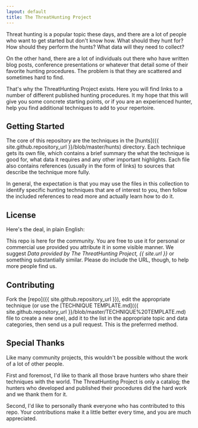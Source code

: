 ```yaml
---
layout: default
title: The ThreatHunting Project
---
```


Threat hunting is a popular topic these days, and
there are a lot of people who want to get started but don't know
how. What should they hunt for? How should they perform the hunts?
What data will they need to collect?

On the other hand, there are a lot of individuals out there who have
written blog posts, conference presentations or whatever that detail
some of their favorite hunting procedures. The problem is that they
are scattered and sometimes hard to find.

That's why the ThreatHunting Project exists. Here you will find links
to a number of different published hunting procedures. It my hope that
this will give you some concrete starting points, or if you are an
experienced hunter, help you find additional techniques to add to your
repertoire.

## Getting Started

The core of this repository are the techniques in the [hunts]({{ site.github.repository_url }}/blob/master/hunts)
directory. Each technique gets its own file, which contains a brief
summary the what the technique is good for, what data it requires and
any other important highlights. Each file also contains references
(usually in the form of links) to sources that describe the technique
more fully.

In general, the expectation is that you may use the files in this
collection to identify specific hunting techniques that are of
interest to you, then follow the included references to read more and
actually learn how to do it.

## License

Here's the deal, in plain English:

This repo is here for the community. You are free to use it for
personal or commercial use provided you attribute it in some visible
manner. We suggest _Data provided by The ThreatHunting Project,
{{ site.url }}_ or something substantially similar. Please
do include the URL, though, to help more people find us.

## Contributing

Fork the [repo]({{ site.github.repository_url }}), edit
the appropriate technique (or use the [TECHNIQUE
TEMPLATE.md]({{ site.github.repository_url }}/blob/master/TECHNIQUE%20TEMPLATE.md)
file to create a new one), add it to the list in the appropriate topic
and data categories, then send us a pull request. This is the
preferrred method.

## Special Thanks

Like many community projects, this wouldn't be possible without the
work of a lot of other people.

First and foremost, I'd like to thank all those brave hunters who
share their techniques with the world. The ThreatHunting Project is
only a catalog; the hunters who developed and published their
procedures did the hard work and we thank them for it.

Second, I'd like to personally thank everyone who has contributed to
this repo. Your contributions make it a little better every time, and
you are much appreciated.
